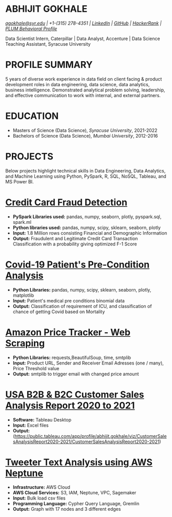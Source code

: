 # ABHIJIT GOKHALE
*agokhale@syr.edu | +1-(315) 278-4351 | [LinkedIn](https://www.linkedin.com/in/abhijitgokhale/) | [GitHub](https://github.com/AbhijitGokhale) | [HackerRank](https://www.hackerrank.com/agokhale4) | [PLUM Behavioral Profile](https://secure.plum.io/en/p/H9mMpam2DX7DlEJ9LST0mw)*

Data Scientist Intern, Caterpillar | Data Analyst, Accenture | Data Science Teaching Assistant, Syracuse University

# PROFILE SUMMARY
5 years of diverse work experience in data field on client facing & product development roles in data engineering, data science, data analytics, business intelligence. Demonstrated analytical problem solving, leadership, and effective communication to work with internal, and external partners.

# EDUCATION
* Masters of Science (Data Science), *Syracuse University*, 2021-2022
* Bachelors of Science (Data Science), *Mumbai University*, 2012-2016

# PROJECTS
Below projects highlight technical skills in Data Engineering, Data Analytics, and Machine Learning using Python, PySpark, R, SQL, NoSQL, Tableau, and MS Power BI.

# [Credit Card Fraud Detection](https://github.com/AbhijitGokhale/Credit-Card-Fraud-Detetction)
* **PySpark Libraries used:** pandas, numpy, seaborn, plotly, pyspark.sql, spark.ml
* **Python libraries used:** pandas, numpy, scipy, sklearn, seaborn, plotly
* **Input:** 1.8 Million rows consisting Financial and Demographic Information
* **Output:** Fraudulent and Legitimate Credit Card Transaction Classification with a probability giving optimized F-1 Score

# [Covid-19 Patient's Pre-Condition Analysis](https://github.com/AbhijitGokhale/Covid-19-Patient-s-Pre-Condition-Analysis)
* **Python Libraries:** pandas, numpy, scipy, sklearn, seaborn, plotly, matplotlib
* **Input:** Patient's medical pre conditions binomial data
* **Output:** Classification of requirement of ICU, and classification of chance of getting Covid based on Mortality

# [Amazon Price Tracker - Web Scraping](https://github.com/AbhijitGokhale/Amazon-Price-Tracker)
* **Python Libraries:** requests,BeautifulSoup, time, smtplib
* **Input:** Product URL, Sender and Receiver Email Adresses (one / many), Price Threshold value 
* **Output:** smtplib to trigger email with changed price amount

# [USA B2B & B2C Customer Sales Analysis Report 2020 to 2021](https://public.tableau.com/app/profile/abhijit.gokhale/viz/CustomerSalesAnalysisReport2020-2021/CustomerSalesAnalysisReport2020-2021)
* **Software:** Tableau Desktop
* **Input:** Excel files
* **Output:** (https://public.tableau.com/app/profile/abhijit.gokhale/viz/CustomerSalesAnalysisReport2020-2021/CustomerSalesAnalysisReport2020-2021)

# [Tweeter Text Analysis using AWS Neptune](https://video.syr.edu/media/t/1_n773smyp)
* **Infrastructure:** AWS Cloud
* **AWS Cloud Services:** S3, IAM, Neptune, VPC, Sagemaker
* **Input:** Bulk load csv files
* **Programming Language:** Cypher Query Language, Gremlin
* **Output:** Graph with 17 nodes and 3 different edges
